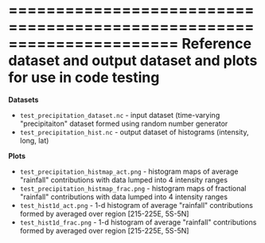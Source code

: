 ======================================================================
Reference dataset and output dataset and plots for use in code testing
======================================================================

**Datasets**

* ``test_precipitation_dataset.nc``   - input dataset (time-varying "precipitaiton" dataset formed using random number generator
* ``test_precipitation_hist.nc``  - output dataset of histograms (intensity, long, lat)

**Plots**

* ``test_precipitation_histmap_act.png``  - histogram maps of average "rainfall" contributions with data lumped into 4 intensity ranges
* ``test_precipitation_histmap_frac.png`` - histogram maps of fractional "rainfall" contributions with data lumped into 4 intensity ranges
* ``test_hist1d_act.png``  - 1-d histogram of average "rainfall" contributions formed by averaged over region [215-225E, 5S-5N]
* ``test_hist1d_frac.png``  - 1-d histogram of average "rainfall" contributions formed by averaged over region [215-225E, 5S-5N]
